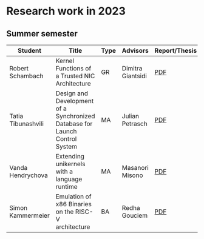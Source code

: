 # Research work in 2023

## Summer semester

| Student            | Title                                                                       | Type | Advisors          | Report/Thesis                                                                                                       | Presentation                                                                                                         |
| ------------------ | --------------------------------------------------------------------------- | ---- | ----------------- | ------------------------------------------------------------------------------------------------------------------- | -------------------------------------------------------------------------------------------------------------------- |
| Robert Schambach   | Kernel Functions of a Trusted NIC Architecture                              | GR   | Dimitra Giantsidi | [PDF](summer/docs/gr_schambach_kernel_functions_of_a_trusted_nic_architecture.pdf)                                  | [PDF](summer/talks/gr_schambach_kernel_functions_of_a_trusted_nic_architecture.pdf)                                  |
| Tatia Tibunashvili | Design and Development of a Synchronized Database for Launch Control System | MA   | Julian Petrasch   | [PDF](summer/docs/msc_tibunashvili_design_and_development_of_a_synchronized_database_for_launch_control_system.pdf) | [PDF](summer/talks/msc_tibunashvili_design_and_development_of_a_synchronized_database_for_launch_control_system.pdf) |
| Vanda Hendrychova  | Extending unikernels with a language runtime                                | MA   | Masanori Misono   | [PDF](summer/docs/msc_hendrychova_extending_unikernel_with_a_language_runtime.pdf)                                  | [PDF](summer/talks/msc_hendrychova_extending_unikernel_with_a_language_runtime.pdf)                                  |
| Simon Kammermeier  | Emulation of x86 Binaries on the RISC-V architecture                        | BA   | Redha Gouciem     | [PDF](summer/docs/bsc_kammermeier_emulation_of_x86_binaries_on_the_riscv_architecture.pdf)                          | [PDF](summer/talks/bsc_kammermeier_emulation_of_x86_binaries_on_the_riscv_architecture.pdf)                          |
